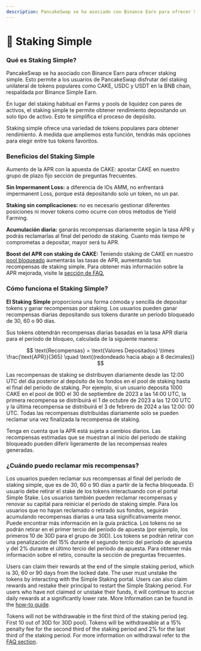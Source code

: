 ```yaml
---
description: PancakeSwap se ha asociado con Binance Earn para ofrecer Staking simple
---
```


# 🤝 Staking Simple

### Qué es Staking Simple?

PancakeSwap se ha asociado con Binance Earn para ofrecer staking simple. Esto permite a los usuarios de PancakeSwap disfrutar del staking unilateral de tokens populares como CAKE, USDC y USDT en la BNB chain, respaldada por Binance Simple Earn.&#x20;

En lugar del staking habitual en Farms y pools de liquidez con pares de activos, el staking simple te permite obtener rendimiento depositando un solo tipo de activo. Esto te simplifica el proceso de depósito.&#x20;

Staking simple ofrece una variedad de tokens populares para obtener rendimiento. A medida que ampliemos esta función, tendrás más opciones para elegir entre tus tokens favoritos.

### Beneficios del Staking Simple

Aumento de la APR con la apuesta de CAKE: apostar CAKE en nuestro grupo de plazo fijo  sección de preguntas frecuentes.

**Sin Impermanent Loss:** a diferencia de lOs AMM, no enfrentará impermanent Loss, porque está depositando solo un token, no un par.

**Staking sin complicaciones:** no es necesario gestionar diferentes posiciones ni mover tokens como ocurre con otros métodos de Yield Farming.&#x20;

**Acumulación diaria:** ganarás recompensas diariamente según la tasa APR y podrás reclamarlas al final del período de staking. Cuanto más tiempo te comprometas a depositar, mayor será tu APR.

**Boost del APR con staking de CAKE:** Teniendo staking de CAKE en nuestro [pool bloqueado](https://pancakeswap.finance/pools) aumentarás las tasas de APR, aumentando tus recompensas de staking simple. Para obtener más información sobre la APR mejorada, visite la [sección de FAQ.](faq.md)

### Cómo funciona el Staking Simple?

**El Staking** **Simple** proporciona una forma cómoda y sencilla de depositar tokens y ganar recompensas por staking. Los usuarios pueden ganar recompensas diarias depositando sus tokens durante un período bloqueado de 30, 60 o 90 días.&#x20;

Sus tokens obtendrán recompensas diarias basadas en la tasa APR diaria para el período de bloqueo, calculada de la siguiente manera:

$$
\text{Recompensas} = \text{Valores Depositados} \times \frac{\text{APR}}{365} \quad \text{(redondeado hacia abajo a 8 decimales)}
$$

Las recompensas de staking se distribuyen diariamente desde las 12:00 UTC del día posterior al depósito de los fondos en el pool de staking hasta el final del período de staking. Por ejemplo, si un usuario deposita 1000 CAKE en el pool de 90D el 30 de septiembre de 2023 a las 14:00 UTC, la primera recompensa se distribuirá el 1 de octubre de 2023 a las 12:00 UTC y la última recompensa se distribuirá el 3 de febrero de 2024 a las 12:00: 00 UTC. Todas las recompensas distribuidas diariamente solo se pueden reclamar una vez finalizada la recompensa de staking.&#x20;

Tenga en cuenta que la APR está sujeta a cambios diarios. Las recompensas estimadas que se muestran al inicio del período de staking bloqueado pueden diferir ligeramente de las recompensas reales generadas.&#x20;

### ¿Cuándo puedo reclamar mis recompensas?&#x20;

Los usuarios pueden reclamar sus recompensas al final del período de staking simple, que es de 30, 60 o 90 días a partir de la fecha bloqueada. El usuario debe retirar el stake de los tokens interactuando con el portal Simple Stake. Los usuarios también pueden reclamar recompensas y renovar su capital para reiniciar el período de staking simple. Para los usuarios que no hayan reclamado o retirado sus fondos, seguirán acumulando recompensas diarias a una tasa significativamente menor. Puede encontrar más información en la guía práctica. Los tokens no se podrán retirar en el primer tercio del período de apuesta (por ejemplo, los primeros 10 de 30D para el grupo de 30D). Los tokens se podrán retirar con una penalización del 15% durante el segundo tercio del período de apuesta y del 2% durante el último tercio del período de apuesta. Para obtener más información sobre el retiro, consulte la sección de preguntas frecuentes.



Users can claim their rewards at the end of the simple staking period, which is 30, 60 or 90 days from the locked date. The user must unstake the tokens by interacting with the Simple Staking portal. Users can also claim rewards and restake their principal to restart the Simple Staking period. For users who have not claimed or unstake their funds, it will continue to accrue daily rewards at a significantly lower rate. More Information can be found in the [how-to guide](broken-reference).

Tokens will not be withdrawable in the first third of the staking period (eg. First 10 out of 30D for 30D pool). Tokens will be withdrawable at a 15% penalty fee for the second third of the staking period and 2% for the last third of the staking period. For more information on withdrawal refer to the [FAQ section](broken-reference).

